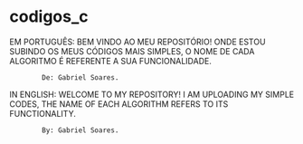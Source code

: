 # codigos_c
EM PORTUGUÊS: BEM VINDO AO MEU REPOSITÓRIO! ONDE ESTOU SUBINDO OS MEUS CÓDIGOS MAIS SIMPLES, O NOME DE CADA ALGORITMO É REFERENTE A SUA FUNCIONALIDADE.

            De: Gabriel Soares.
IN ENGLISH: WELCOME TO MY REPOSITORY! I AM UPLOADING MY SIMPLE CODES, THE NAME OF EACH ALGORITHM REFERS TO ITS FUNCTIONALITY.

            By: Gabriel Soares.   
